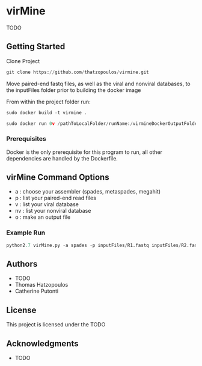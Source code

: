 # virMine

TODO

## Getting Started

Clone Project

```python
git clone https://github.com/thatzopoulos/virmine.git
```

Move paired-end fastq files, as well as the viral and nonviral databases, to the inputFiles folder prior to building the docker image

From within the project folder run:
```python
sudo docker build -t virmine .
```
```python
sudo docker run 0v /pathToLocalFolder/runName:/virmineDockerOutputFolder -i -t virmine
```

### Prerequisites

Docker is the only prerequisite for this program to run, all other dependencies are handled by the Dockerfile.

## virMine Command Options

*	a : choose your assembler (spades, metaspades, megahit)
*	p : list your paired-end read files
*	v : list your viral database
*	nv : list your nonviral database
*	o : make an output file

### Example Run 
```python
python2.7 virMine.py -a spades -p inputFiles/R1.fastq inputFiles/R2.fastq -v inputFiles/viral_aa.fasta -nv inputFiles/nonviral_aa.fasta -o outputFolder
```

## Authors

* TODO
* Thomas Hatzopoulos
* Catherine Putonti

## License

This project is licensed under the TODO

## Acknowledgments

* TODO
